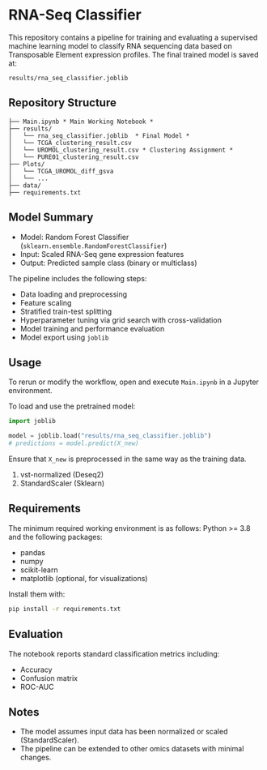 # RNA-Seq Classifier

This repository contains a pipeline for training and evaluating a supervised machine learning model to classify RNA sequencing data based on Transposable Element expression profiles. The final trained model is saved at:

```
results/rna_seq_classifier.joblib
```

## Repository Structure

```
├── Main.ipynb * Main Working Notebook *
├── results/
│   └── rna_seq_classifier.joblib  * Final Model *
│   └── TCGA_clustering_result.csv 
│   └── UROMOL_clustering_result.csv * Clustering Assignment *
│   └── PURE01_clustering_result.csv  
├── Plots/
│   └── TCGA_UROMOL_diff_gsva
│   └── ...
├── data/                      
├── requirements.txt
```

## Model Summary

- Model: Random Forest Classifier (`sklearn.ensemble.RandomForestClassifier`)
- Input: Scaled RNA-Seq gene expression features
- Output: Predicted sample class (binary or multiclass)

The pipeline includes the following steps:
- Data loading and preprocessing
- Feature scaling
- Stratified train-test splitting
- Hyperparameter tuning via grid search with cross-validation
- Model training and performance evaluation
- Model export using `joblib`

## Usage

To rerun or modify the workflow, open and execute `Main.ipynb` in a Jupyter environment.

To load and use the pretrained model:

```python
import joblib

model = joblib.load("results/rna_seq_classifier.joblib")
# predictions = model.predict(X_new)
```

Ensure that `X_new` is preprocessed in the same way as the training data.

1. vst-normalized (Deseq2)
2. StandardScaler (Sklearn)

## Requirements

The minimum required working environment is as follows:
Python >= 3.8 and the following packages:

- pandas
- numpy
- scikit-learn
- matplotlib (optional, for visualizations)

Install them with:

```bash
pip install -r requirements.txt
```

## Evaluation

The notebook reports standard classification metrics including:

- Accuracy
- Confusion matrix
- ROC-AUC

## Notes

- The model assumes input data has been normalized or scaled (StandardScaler).
- The pipeline can be extended to other omics datasets with minimal changes.

